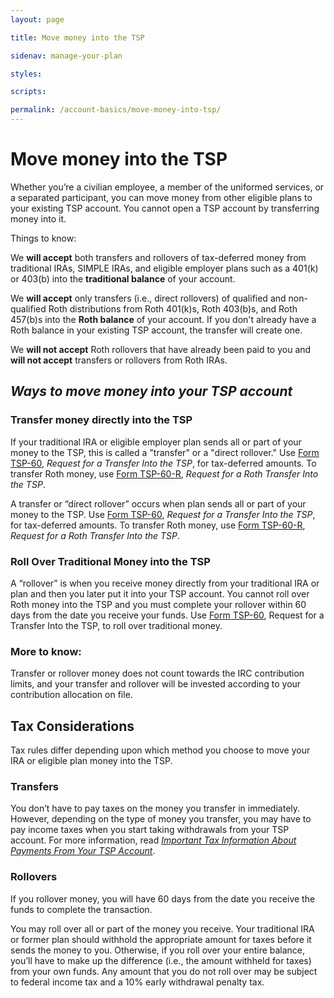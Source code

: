 ```yaml
---
layout: page

title: Move money into the TSP

sidenav: manage-your-plan

styles:

scripts:

permalink: /account-basics/move-money-into-tsp/
---
```


# Move money into the TSP

Whether you’re a civilian employee, a member of the uniformed services, or a separated participant, you can move money from other eligible plans to your existing TSP account. You cannot open a TSP account by transferring money into it.

Things to know:

We **will accept** both transfers and rollovers of tax-deferred money from traditional IRAs, SIMPLE IRAs, and eligible employer plans such as a 401(k) or 403(b) into the **traditional balance** of your account.

We **will accept** only transfers (i.e., direct rollovers) of qualified and non-qualified Roth distributions from Roth 401(k)s, Roth 403(b)s, and Roth 457(b)s into the **Roth balance** of your account. If you don't already have a Roth balance in your existing TSP account, the transfer will create one.

We **will not accept** Roth rollovers that have already been paid to you and **will not accept** transfers or rollovers from Roth IRAs.

## *Ways to move money into your TSP account*

### Transfer money directly into the TSP

If your traditional IRA or eligible employer plan sends all or part of your money to the TSP, this is called a "transfer" or a "direct rollover." Use [Form TSP-60](#), *Request for a Transfer Into the TSP*, for tax-deferred amounts. To transfer Roth money, use [Form TSP-60-R](#), *Request for a Roth Transfer Into the TSP*.

A transfer or “direct rollover” occurs when plan sends all or part of your money to the TSP. Use [Form TSP-60](javascript:void(0)), *Request for a Transfer Into the TSP*, for tax-deferred amounts. To transfer Roth money, use [Form TSP-60-R](javascript:void(0)), *Request for a Roth Transfer Into the TSP*.

### Roll Over Traditional Money into the TSP

A “rollover” is when you receive money directly from your traditional IRA or plan and then you later put it into your TSP account. You cannot roll over Roth money into the TSP and you must complete your rollover within 60 days from the date you receive your funds. Use [Form TSP-60](javascript:void(0)), Request for a Transfer Into the TSP, to roll over traditional money.

### More to know:
Transfer or rollover money does not count towards the IRC contribution limits, and your transfer and rollover will be invested according to your <span data-term="contribution allocation" class="js-glossary-toggle term term-end">contribution allocation</span> on file.

## Tax Considerations

Tax rules differ depending upon which method you choose to move your IRA or eligible plan money into the TSP.

### Transfers

You don’t have to pay taxes on the money you transfer in immediately. However, depending on the type of money you transfer, you may have to pay income taxes when you start taking withdrawals from your TSP account. For more information, read [*Important Tax Information About Payments From Your TSP Account*](javascript:void(0)).

### Rollovers

If you rollover money, you will have 60 days from the date you receive the funds to complete the transaction.

You may roll over all or part of the money you receive. Your traditional IRA or former plan should withhold the appropriate amount for taxes before it sends the money to you. Otherwise, if you roll over your entire balance, you’ll have to make up the difference (i.e., the amount withheld for taxes) from your own funds. Any amount that you do not roll over may be subject to federal income tax and a 10% early withdrawal penalty tax.


<!-- CONTENT END -->
